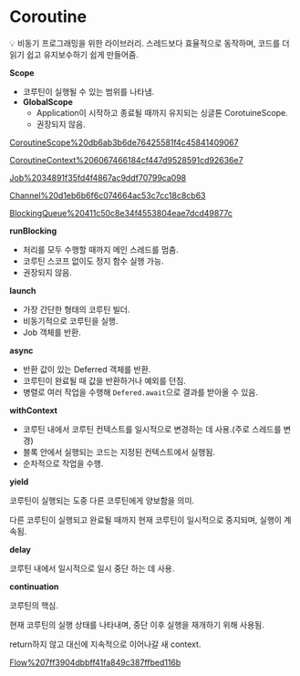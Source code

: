# Coroutine

<aside>
💡 비동기 프로그래밍을 위한 라이브러리.
스레드보다 효율적으로 동작하며, 코드를 더 읽기 쉽고 유지보수하기 쉽게 만들어줌.

</aside>

**Scope**

- 코루틴이 실행될 수 있는 범위를 나타냄.
- **GlobalScope**
    - Application이 시작하고 종료될 때까지 유지되는 싱글톤 CorotuineScope.
    - 권장되지 않음.

[CoroutineScope%20db6ab3b6de76425581f4c45841409067](CoroutineScope%20db6ab3b6de76425581f4c45841409067)

[CoroutineContext%206067466184cf447d9528591cd92636e7](CoroutineContext%206067466184cf447d9528591cd92636e7)

[Job%2034891f35fd4f4867ac9ddf70799ca098](Job%2034891f35fd4f4867ac9ddf70799ca098)

[Channel%20d1eb6b6f6c074664ac53c7cc18c8cb63](Channel%20d1eb6b6f6c074664ac53c7cc18c8cb63)

[BlockingQueue%20411c50c8e34f4553804eae7dcd49877c](BlockingQueue%20411c50c8e34f4553804eae7dcd49877c)

**runBlocking**

- 처리를 모두 수행할 때까지 메인 스레드를 멈춤.
- 코루틴 스코프 없이도 정지 함수 실행 가능.
- 권장되지 않음.

**launch**

- 가장 간단한 형태의 코루틴 빌더.
- 비동기적으로 코루틴을 실행.
- Job 객체를 반환.

**async**

- 반환 값이 있는 Deferred 객체를 반환.
- 코루틴이 완료될 때 값을 반환하거나 예외를 던짐.
- 병렬로 여러 작업을 수행해 `Defered.await`으로 결과를 받아올 수 있음.

**withContext**

- 코루틴 내에서 코루틴 컨텍스트를 일시적으로 변경하는 데 사용.(주로 스레드를 변경)
- 블록 안에서 실행되는 코드는 지정된 컨텍스트에서 실행됨.
- 순차적으로 작업을 수행.

**yield**

코루틴이 실행되는 도중 다른 코루틴에게 양보함을 의미.

다른 코루틴이 실행되고 완료될 때까지 현재 코루틴이 일시적으로 중지되며, 실행이 계속됨.

**delay**

코루틴 내에서 일시적으로 일시 중단 하는 데 사용.

**continuation**

코루틴의 핵심.

현재 코루틴의 실행 상태를 나타내며, 중단 이후 실행을 재개하기 위해 사용됨.

return하지 않고 대신에 지속적으로 이어나갈 새 context.

[Flow%207ff3904dbbff41fa849c387ffbed116b](Flow%207ff3904dbbff41fa849c387ffbed116b)